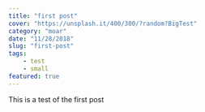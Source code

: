 ```yaml
---
title: "first post"
cover: "https://unsplash.it/400/300/?random?BigTest"
category: "moar"
date: "11/28/2018"
slug: "first-post"
tags:
    - test
    - small
featured: true
---
```


This is a test of the first post